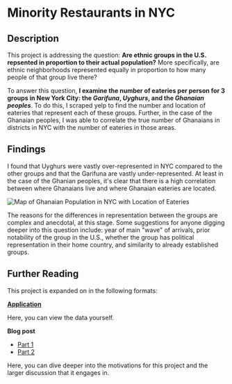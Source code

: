 # Minority Restaurants in NYC

## Description
This project is addressing the question: __Are ethnic groups in the U.S. repsented in proportion to their actual population?__ More specifically, are ethnic neighborhoods represented equally in proportion to how many people of that group live there?

To answer this question, **I examine the number of eateries per person for 3 groups in New York City: the _Garifuna_, _Uyghurs_, and the _Ghanaian peoples_**. To do this, I scraped yelp to find the number and location of eateries that represent each of these groups. Further, in the case of the Ghanaian peoples, I was able to correlate the true number of Ghanaians in districts in NYC with the number of eateries in those areas. 

## Findings
I found that Uyghurs were vastly over-represented in NYC compared to the other groups and that the Garifuna are vastly under-represented. At least in the case of the Ghanian peoples, it's clear that there is a high correlation between where Ghanaians live and where Ghanaian eateries are located.

![Map of Ghanaian Population in NYC with Location of Eateries](./pictures/Ghanaians_in_nyc_plot_w_restaurants.jpg)

The reasons for the differences in representation between the groups are complex and anecdotal, at this stage. Some suggestions for anyone digging deeper into this question include: year of main "wave" of arrivals, prior notability of the group in the U.S., whether the group has political representation in their home country, and similarity to already established groups. 

## Further Reading
This project is expanded on in the following formats:

**[Application](https://minority-restaurants-in-nyc.herokuapp.com)** 

Here, you can view the data yourself.

**Blog post** 
- [Part 1](https://medium.com/@gregfeliu/are-ethnic-restaurants-in-ethnic-neighborhoods-part-1-f0eccc394ff7)
- [Part 2](https://medium.com/@gregfeliu/are-ethnic-restaurants-in-ethnic-neighborhoods-part-2-ddbac417452a)

Here, you can dive deeper into the motivations for this project and the larger discussion that it engages in.
